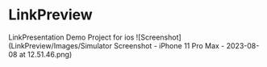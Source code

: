 # LinkPreview
LinkPresentation Demo Project for ios
![Screenshot](LinkPreview/Images/Simulator Screenshot - iPhone 11 Pro Max - 2023-08-08 at 12.51.46.png)
